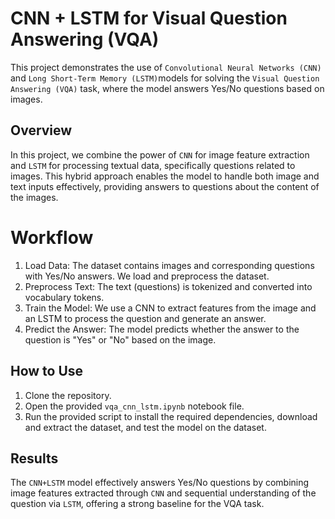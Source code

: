 # CNN + LSTM for Visual Question Answering (VQA)

This project demonstrates the use of `Convolutional Neural Networks (CNN)` and `Long Short-Term Memory (LSTM)`models for solving the `Visual Question Answering (VQA)` task, where the model answers Yes/No questions based on images.

## Overview

In this project, we combine the power of `CNN` for image feature extraction and `LSTM` for processing textual data, specifically questions related to images. This hybrid approach enables the model to handle both image and text inputs effectively, providing answers to questions about the content of the images.

# Workflow

1. Load Data: The dataset contains images and corresponding questions with Yes/No answers. We load and preprocess the dataset.
2. Preprocess Text: The text (questions) is tokenized and converted into vocabulary tokens.
3. Train the Model: We use a CNN to extract features from the image and an LSTM to process the question and generate an answer.
4. Predict the Answer: The model predicts whether the answer to the question is "Yes" or "No" based on the image.

## How to Use

1. Clone the repository.
2. Open the provided `vqa_cnn_lstm.ipynb` notebook file.
3. Run the provided script to install the required dependencies, download and extract the dataset, and test the model on the dataset.

## Results

The `CNN+LSTM` model effectively answers Yes/No questions by combining image features extracted through `CNN` and sequential understanding of the question via `LSTM`, offering a strong baseline for the VQA task.
